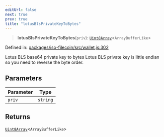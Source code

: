 ```yaml
---
editUrl: false
next: true
prev: true
title: "lotusBlsPrivateKeyToBytes"
---
```


> **lotusBlsPrivateKeyToBytes**(`priv`): [`Uint8Array`](https://developer.mozilla.org/docs/Web/JavaScript/Reference/Global_Objects/Uint8Array)\<`ArrayBufferLike`\>

Defined in: [packages/iso-filecoin/src/wallet.js:302](https://github.com/hugomrdias/filecoin/blob/main/packages/iso-filecoin/src/wallet.js#L302)

Lotus BLS base64 private key to bytes
Lotus BLS private key is little endian so you need to reverse the byte order.

## Parameters

| Parameter | Type |
| ------ | ------ |
| `priv` | `string` |

## Returns

[`Uint8Array`](https://developer.mozilla.org/docs/Web/JavaScript/Reference/Global_Objects/Uint8Array)\<`ArrayBufferLike`\>
